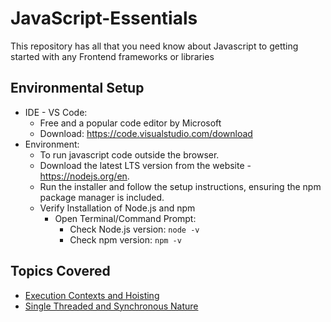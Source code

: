 # JavaScript-Essentials
This repository has all that you need know about Javascript to getting started with any Frontend frameworks or libraries

## Environmental Setup
- IDE - VS Code:
  - Free and a popular code editor by Microsoft
  - Download: https://code.visualstudio.com/download
- Environment:
  - To run javascript code outside the browser.
  - Download the latest LTS version from the website - https://nodejs.org/en.
  - Run the installer and follow the setup instructions, ensuring the npm package manager is included.
  - Verify Installation of Node.js and npm
    - Open Terminal/Command Prompt:
      - Check Node.js version: `node -v`
      - Check npm version: `npm -v`

## Topics Covered
- [Execution Contexts and Hoisting](https://github.com/TechSapna/JavaScript-Essentials/tree/main/Execution%20Contexts)
- [Single Threaded and Synchronous Nature](https://github.com/TechSapna/JavaScript-Essentials/tree/main/Single%20Threaded%20and%20Synchronosity)
